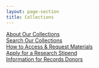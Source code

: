```yaml
---
layout: page-section
title: Collections
---
```


<div class="section-block"><a href="#">About Our Collections</a></div>
<div class="section-block"><a href="#">Search Our Collections</a></div>
<div class="section-block"><a href="#">How to Access &amp; Request Materials</a></div>
<div class="section-block"><a href="#">Apply for a Research Stipend</a></div>
<div class="section-block"><a href="#">Information for Records Donors</a></div>
